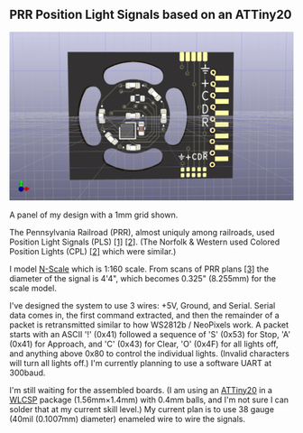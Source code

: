 PRR Position Light Signals based on an ATTiny20
-----------------------------------------------
![Single Panel of my PLS](prrplsattiny20.png)

A panel of my design with a 1mm grid shown.

The Pennsylvania Railroad (PRR), almost uniquly among railroads, used
Position Light Signals (PLS) 
[[1]](https://en.wikipedia.org/wiki/North_American_railroad_signals#Position_light_signals)
[[2]](https://railroadsignals.us/signals/pl/pl.htm). (The Norfolk & Western
used Colored Position Lights (CPL) 
[[2]]([https://railroadsignals.us/signals/pl/pl.htm) which were similar.)

I model [N-Scale](https://en.wikipedia.org/wiki/N_scale) which is 1:160
scale. From scans of PRR plans
[[3]](http://prr.railfan.net/signalstandards/standards.cgi?plan=S-401-D&frame=YES&sortdir=up&sortby=1&rr=all)
the diameter of the signal is 4'4", which becomes 0.325" (8.255mm) for the
scale model.

I've designed the system to use 3 wires: +5V, Ground, and Serial. Serial
data comes in, the first command extracted, and then the remainder of a packet
is retransmitted similar to how WS2812b / NeoPixels work. A packet starts with
an ASCII '!' (0x41) followed a sequence of 'S' (0x53) for Stop, 'A' (0x41) for
Approach, and 'C' (0x43) for Clear, 'O' (0x4F) for all lights off, and anything
above 0x80 to control the individual lights. (Invalid characters will turn
all lights off.) I'm currently planning to use a software UART at 300baud.

I'm still waiting for the assembled boards. (I am using an 
[ATTiny20](https://ww1.microchip.com/downloads/en/DeviceDoc/Atmel-8235-8-bit-AVR-Microcontroller-ATtiny20_Datasheet.pdf)
in a 
[WLCSP](https://en.wikipedia.org/wiki/Wafer-level_packaging) package 
(1.56mm&times;1.4mm) with 0.4mm balls, and I'm not sure I can solder that
at my current skill level.) My current plan is to use 38 gauge
(40mil (0.1007mm) diameter) enameled wire to wire the signals.

